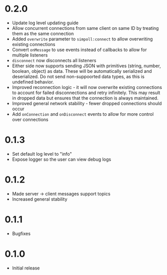 # 0.2.0

-   Update log level updating guide
-   Allow concurrent connections from same client on same ID by treating them as the same connection
-   Added `overwrite` parameter to `simpoll:connect` to allow overwriting existing connections
-   Convert `onMessage` to use events instead of callbacks to allow for multiple listeners
-   `disconnect` now disconnects all listeners
-   Either side now supports sending JSON with primitives (string, number, boolean, object) as data. These will be automatically serialized and deserialized. Do not send non-suppoorted data types, as this is undefined behavior.
-   Improved reconnection logic - it will now overwrite existing connections to account for failed disconnections and retry infinitely. This may result in dropped data but ensures that the connection is always maintained.
-   Improved general network stability - fewer dropped connections should occur
-   Add `onConnection` and `onDisconnect` events to allow for more control over connections

# 0.1.3

-   Set default log level to "info"
-   Expose logger so the user can view debug logs

# 0.1.2

-   Made server -> client messages support topics
-   Increased general stability

# 0.1.1

-   Bugfixes

# 0.1.0

-   Initial release

